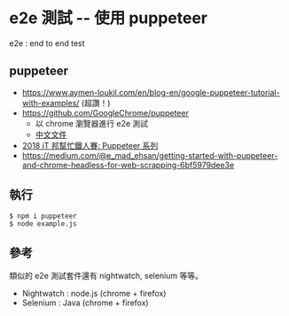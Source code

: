 # e2e 測試 -- 使用 puppeteer

e2e : end to end test

## puppeteer

* https://www.aymen-loukil.com/en/blog-en/google-puppeteer-tutorial-with-examples/ (超讚！)
* https://github.com/GoogleChrome/puppeteer
  * 以 chrome 瀏覽器進行 e2e 測試
  * [中文文件](https://zhaoqize.github.io/puppeteer-api-zh_CN/#/?id=puppeteer-%E4%B8%AD%E6%96%87%E6%96%87%E6%A1%A3)
* [2018 iT 邦幫忙鐵人賽: Puppeteer 系列](https://ithelp.ithome.com.tw/users/20103438/ironman/1508)
* https://medium.com/@e_mad_ehsan/getting-started-with-puppeteer-and-chrome-headless-for-web-scrapping-6bf5979dee3e 

## 執行

```
$ npm i puppeteer
$ node example.js
```


## 參考

類似的 e2e 測試套件還有 nightwatch, selenium 等等。

* Nightwatch : node.js (chrome + firefox)
* Selenium : Java (chrome + firefox)
